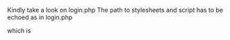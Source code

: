 Kindly take a look on login.php
The path to stylesheets and script has to be echoed as in login.php

which is 

